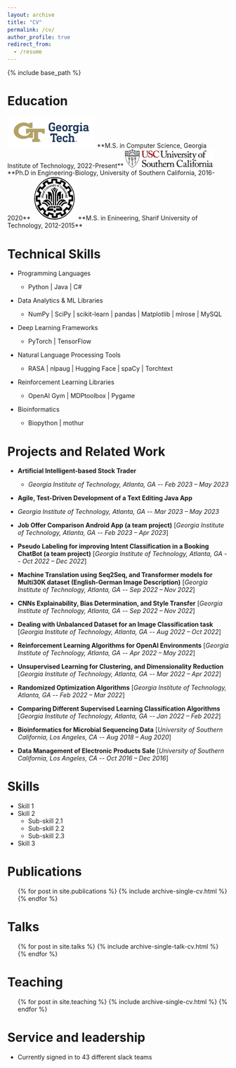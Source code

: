```yaml
---
layout: archive
title: "CV"
permalink: /cv/
author_profile: true
redirect_from:
  - /resume
---
```


{% include base_path %}

Education
======

<img src="/images/GT_logo.png" alt="USC" width="200px">
**M.S. in Computer Science, Georgia Institute of Technology, 2022-Present**
<img src="/images/usc_logo.png" alt="USC" width="200px">
**Ph.D in Engineering-Biology, University of Southern California, 2016-2020**
<img src="/images/sharif_logo.png" alt="SUT" height="100" width="100">
**M.S. in Enineering, Sharif University of Technology, 2012-2015**

  

Technical Skills
======
* Programming Languages
  * Python  \|  Java  \|  C#


* Data Analytics & ML Libraries
  * NumPy  \|  SciPy  \|  scikit-learn  \|  pandas  \|  Matplotlib  \|  mlrose  \|  MySQL

* Deep Learning Frameworks
  * PyTorch  \|  TensorFlow


* Natural Language Processing Tools
  * RASA  \|  nlpaug  \|  Hugging Face  \|  spaCy  \|  Torchtext


* Reinforcement Learning Libraries
  * OpenAI Gym  \|  MDPtoolbox  \|  Pygame


* Bioinformatics
  * Biopython  \|  mothur


Projects and Related Work
======

* **Artificial Intelligent-based Stock Trader**
  * *Georgia Institute of Technology, Atlanta, GA -- Feb 2023 – May 2023*


* **Agile, Test-Driven Development of a Text Editing Java App**
* *Georgia Institute of Technology, Atlanta, GA -- Mar 2023 – May 2023*


* **Job Offer Comparison Android App (a team project)** [*Georgia Institute of Technology, Atlanta, GA -- Feb 2023 – Apr 2023*]
* **Pseudo Labeling for improving Intent Classification in a Booking ChatBot (a team project)** [*Georgia Institute of Technology, Atlanta, GA -- Oct 2022 – Dec 2022*]
* **Machine Translation using Seq2Seq, and Transformer models for Multi30K dataset (English-German Image Description)** [*Georgia Institute of Technology, Atlanta, GA -- Sep 2022 – Nov 2022*]
* **CNNs Explainability, Bias Determination, and Style Transfer** [*Georgia Institute of Technology, Atlanta, GA -- Sep 2022 – Nov 2022*]
* **Dealing with Unbalanced Dataset for an Image Classification task** [*Georgia Institute of Technology, Atlanta, GA -- Aug 2022 – Oct 2022*]
* **Reinforcement Learning Algorithms for OpenAI Environments** [*Georgia Institute of Technology, Atlanta, GA -- Apr 2022 – May 2022*]
* **Unsupervised Learning for Clustering, and Dimensionality Reduction** [*Georgia Institute of Technology, Atlanta, GA -- Mar 2022 – Apr 2022*]
* **Randomized Optimization Algorithms** [*Georgia Institute of Technology, Atlanta, GA -- Feb 2022 – Mar 2022*]
* **Comparing Different Supervised Learning Classification Algorithms** [*Georgia Institute of Technology, Atlanta, GA -- Jan 2022 – Feb 2022*]
* **Bioinformatics for Microbial Sequencing Data** [*University of Southern California, Los Angeles, CA -- Aug 2018 – Aug 2020*]
* **Data Management of Electronic Products Sale** [*University of Southern California, Los Angeles, CA -- Oct 2016 – Dec 2016*]












  
Skills
======
* Skill 1
* Skill 2
  * Sub-skill 2.1
  * Sub-skill 2.2
  * Sub-skill 2.3
* Skill 3

Publications
======
  <ul>{% for post in site.publications %}
    {% include archive-single-cv.html %}
  {% endfor %}</ul>
  
Talks
======
  <ul>{% for post in site.talks %}
    {% include archive-single-talk-cv.html %}
  {% endfor %}</ul>
  
Teaching
======
  <ul>{% for post in site.teaching %}
    {% include archive-single-cv.html %}
  {% endfor %}</ul>
  
Service and leadership
======
* Currently signed in to 43 different slack teams
